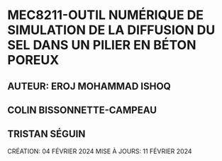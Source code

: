 # MEC8211-OUTIL NUMÉRIQUE DE SIMULATION DE LA DIFFUSION DU SEL DANS UN PILIER EN BÉTON POREUX

## AUTEUR: EROJ MOHAMMAD ISHOQ 
##         COLIN BISSONNETTE-CAMPEAU
##         TRISTAN SÉGUIN
CRÉATION: 04 FÉVRIER 2024
MISE À JOURS: 11 FÉVRIER 2024
